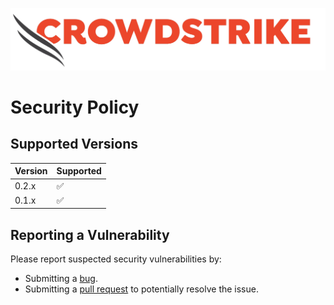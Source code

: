 ![CrowdStrike Go Metrics Sliding Window](/img/cs-logo.png?raw=true)
# Security Policy

## Supported Versions

| Version | Supported          |
|---------| ------------------ |
| 0.2.x   | :white_check_mark: |
| 0.1.x   | :white_check_mark: |

## Reporting a Vulnerability

Please report suspected security vulnerabilities by:
+ Submitting a [bug](https://github.com/CrowdStrike/go-metrics-sliding-window/issues/new).
+ Submitting a [pull request](https://github.com/CrowdStrike/go-metrics-sliding-window/pulls) to potentially resolve the issue.
